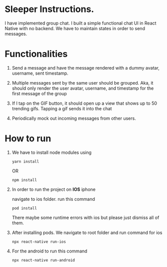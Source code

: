 
# Sleeper Instructions.

I have implemented group chat. I built a simple functional chat UI in React Native with no backend.
We have to maintain states in order to send messages.

#  Functionalities
1. Send a message and have the message rendered with a dummy avatar, username, sent
timestamp.

2. Multiple messages sent by the same user should be grouped. Aka, it should only render
   the user avatar, username, and timestamp for the first message of the group

3. If I tap on the GIF button, it should open up a view that shows up to 50 trending gifs.
   Tapping a gif sends it into the chat

4. Periodically mock out incoming messages from other users.

# How to run

1. We have to install node modules using
   ```
   yarn install
   ```
   OR
   ```
   npm install
   ```
2. In order to run the project on **IOS** iphone 
   
   navigate to ios folder. run this command
 
   ```
   pod install
   ```

   There maybe some runtime errors with ios but please just dismiss all of them. 

3. After installing pods. We navigate to root folder
   and run command for ios

   ```
   npx react-native run-ios
   ```
4. For the android to run this command
  
   ```
   npx react-native run-android
   ```

   